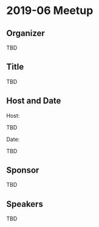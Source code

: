 # 2019-06 Meetup

## Organizer

TBD

## Title

TBD

## Host and Date

Host:

TBD

Date:

TBD


## Sponsor

TBD

## Speakers

TBD